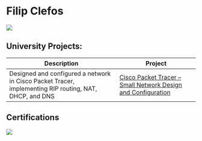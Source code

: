 # Filip Clefos
<a href="www.linkedin.com/in/filip-clefos-625227329"><img src="https://img.shields.io/badge/-LinkedIn-0072b1?&style=for-the-badge&logo=linkedin&logoColor=white" /></a>

## University Projects:

| Description                                        | Project         |
|-----------------------------------------------|----------------------------|
| Designed and configured a network in Cisco Packet Tracer, implementing RIP routing, NAT, DHCP, and DNS | <a href="[https://github.com/Fili-p/Cisco-Packet-Tracer-Small-Network-Design-and-Configuration?tab=readme-ov-file">Cisco Packet Tracer – Small Network Design and Configuration</a>|



## Certifications
<div>
<img src="https://img.shields.io/badge/-Network%2B-007ACC?&style=for-the-badge&logo=CompTIA&logoColor=white" />
</div>
